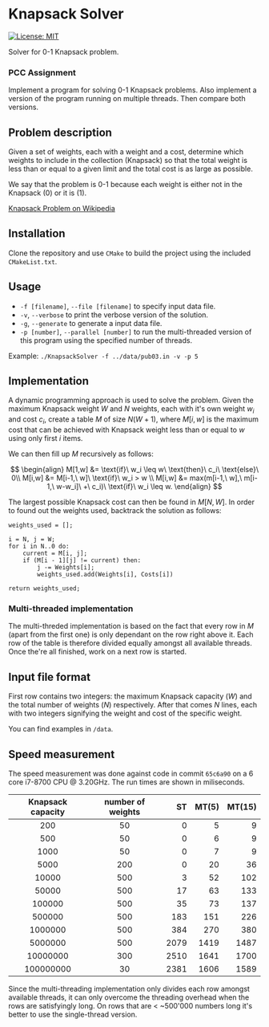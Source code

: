 # Knapsack Solver

[![License: MIT](https://img.shields.io/badge/License-MIT-yellow.svg)](https://opensource.org/licenses/MIT)

Solver for 0-1 Knapsack problem.

### PCC Assignment

Implement a program for solving 0-1 Knapsack problems. Also implement a version of the program running on multiple threads. Then compare both versions.

## Problem description

Given a set of weights, each with a weight and a cost, determine which weights to include in the collection (Knapsack) so that the total weight is less than or equal to a given limit and the total cost is as large as possible.

We say that the problem is 0-1 because each weight is either not in the Knapsack (0) or it is (1).

[Knapsack Problem on Wikipedia](https://en.wikipedia.org/wiki/Knapsack_problem)

## Installation 

Clone the repository and use `CMake` to build the project using the included `CMakeList.txt`.

## Usage

* `-f [filename]`, `--file [filename]` to specify input data file.
* `-v`, `--verbose` to print the verbose version of the solution.
* `-g`, `--generate` to generate a input data file.
* `-p [number]`, `--parallel [number]` to run the multi-threaded version of this program using the specified number of threads.

Example: `./KnapsackSolver -f ../data/pub03.in -v -p 5`

## Implementation

A dynamic programming approach is used to solve the problem. Given the maximum Knapsack weight $W$ and $N$ weights, each with it's own weight $w_i$ and cost $c_i$, create a 
table $M$ of size $N(W+1)$, where $M[i, w]$ is the maximum cost that
can be achieved with Knapsack weight less than or equal to $w$ using only first $i$ items. 

We can then fill up $M$ recursively as follows:

$$ 
\begin{align} 
M[1,w] &= \text{if}\ w_i \leq w\ \text{then}\ c_i\ \text{else}\ 0\\ 
M[i,w] &= M[i-1,\ w]\ \text{if}\ w_i > w \\
M[i,w] &= max(m[i-1,\ w],\ m[i-1,\ w-w_i]\ +\ c_i)\ \text{if}\ w_i \leq w. 
\end{align}
$$

The largest possible Knapsack cost can then be found in $M[N,W]$. In order to found out the weights used, backtrack the solution as follows:

```
weights_used = [];

i = N, j = W;
for i in N..0 do:
    current = M[i, j];
    if (M[i - 1][j] != current) then:
        j -= Weights[i];
        weights_used.add(Weights[i], Costs[i])

return weights_used;
```
  
### Multi-threaded implementation

The multi-threded implementation is based on the fact that every row in $M$ (apart from the first one) is only dependant on the row right above it. 
Each row of the table is therefore divided equally amongst all available threads. Once the're all finished, work on a next row is started.

## Input file format

First row contains two integers: the maximum Knapsack capacity $(W)$ and the total number of weights $(N)$ respectively. After that comes $N$ lines,
each with two integers signifying the weight and cost of the specific weight. 

You can find examples in `/data`.

## Speed measurement

The speed measurement was done against code in commit `65c6a90` on a 6 core i7-8700 CPU @ 3.20GHz. The run times are shown in miliseconds.
<div align="center">
  
|Knapsack capacity  | number of weights | ST | MT(5) | MT(15) |
|:-----------------:|:-----------------:|-----:|-----:|-----:|
|200	|50|	0|	5|	9|
|500|50|	0|	6	|9|
|1000|	50|	0|	7|	9|
|5000	|200|	0|	20|	36|
|10000|	500|	3|	52|	102|
|50000|	500|	17|	63|	133|
|100000|	500|	35|	73|	137|
|500000|	500|	183|	151|	226|
|1000000|	500|	384|	270|	380|
|5000000|	500|	2079|	1419|	1487|
|10000000|	300|	2510|	1641|	1700|
|100000000|	30|	2381|	1606|	1589|

</div>

Since the multi-threading implementation only divides each row amongst available threads, it can only overcome the threading overhead when the rows are satisfyingly long.
On rows that are < ~500'000 numbers long it's better to use the single-thread version.



